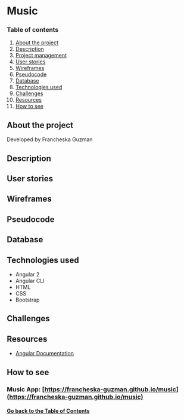 # <a id="project">Music</a>

### Table of contents

1. [About the project](#about)
2. [Description](#description)
3. [Project management]()
4. [User stories](#user-stories)
5. [Wireframes](#wireframes)
6. [Pseudocode](#pseudocode)
7. [Database](#database)
8. [Technologies used](#technologies-used)
9. [Challenges](#challenges)
10. [Resources](#resources)
11. [How to see](#deployment)

## <a id="about">About the project</a>

Developed by Francheska Guzman

## <a id="description">Description</a>

## <a id="user-stories">User stories</a>

## <a id="wireframes">Wireframes</a>

## <a id="pseudocode">Pseudocode</a>

## <a id="database">Database</a>

## <a id="technologies-used">Technologies used</a>

* Angular 2
* Angular CLI
* HTML
* CSS
* Bootstrap

## <a id="challenges">Challenges</a>


## <a id="resources">Resources</a>

- [Angular Documentation](https://angular.io/guide/quickstart)

## <a id="deployment">How to see</a>

### Music App: [https://francheska-guzman.github.io/music](https://francheska-guzman.github.io/music)

#### [Go back to the Table of Contents](#project)